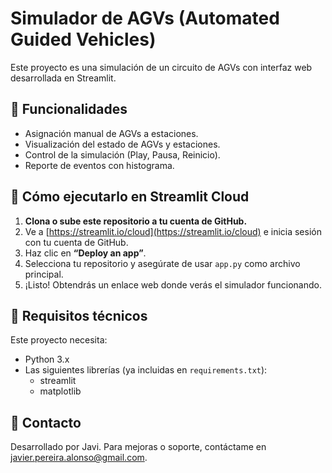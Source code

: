 
# Simulador de AGVs (Automated Guided Vehicles)

Este proyecto es una simulación de un circuito de AGVs con interfaz web desarrollada en Streamlit.

## 🎯 Funcionalidades

- Asignación manual de AGVs a estaciones.
- Visualización del estado de AGVs y estaciones.
- Control de la simulación (Play, Pausa, Reinicio).
- Reporte de eventos con histograma.

## 🚀 Cómo ejecutarlo en Streamlit Cloud

1. **Clona o sube este repositorio a tu cuenta de GitHub.**
2. Ve a [https://streamlit.io/cloud](https://streamlit.io/cloud) e inicia sesión con tu cuenta de GitHub.
3. Haz clic en **“Deploy an app”**.
4. Selecciona tu repositorio y asegúrate de usar `app.py` como archivo principal.
5. ¡Listo! Obtendrás un enlace web donde verás el simulador funcionando.

## 🧱 Requisitos técnicos

Este proyecto necesita:

- Python 3.x
- Las siguientes librerías (ya incluidas en `requirements.txt`):
  - streamlit
  - matplotlib

## 📩 Contacto

Desarrollado por Javi. Para mejoras o soporte, contáctame en javier.pereira.alonso@gmail.com.
